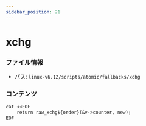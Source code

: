 ```yaml
---
sidebar_position: 21
---
```

# xchg

### ファイル情報

- パス: `linux-v6.12/scripts/atomic/fallbacks/xchg`

### コンテンツ

```txt
cat <<EOF
	return raw_xchg${order}(&v->counter, new);
EOF

```

